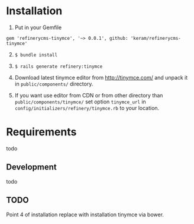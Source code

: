 # Installation

1. Put in your Gemfile

```
gem 'refinerycms-tinymce', '~> 0.0.1', github: 'keram/refinerycms-tinymce'
```

2. ``$ bundle install``

3. ``$ rails generate refinery:tinymce``

4. Download latest tinymce editor from http://tinymce.com/
  and unpack it in ``public/components/`` directory.

5. If you want use editor from CDN or from other directory than ``public/components/tinymce/``
  set option ``tinymce_url`` in ``config/initializers/refinery/tinymce.rb`` to your location.

# Requirements

todo

## Development

todo

## TODO

Point 4 of installation replace with installation tinymce via bower.

